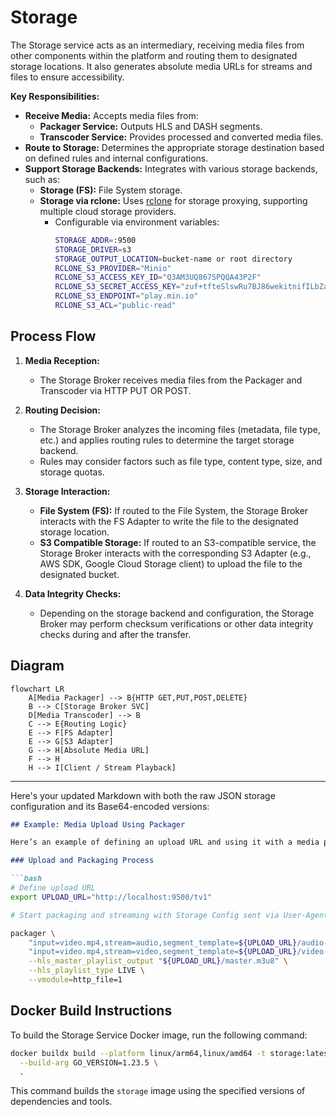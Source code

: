 # Storage

The Storage service acts as an intermediary, receiving media files from other components within the platform and routing them to designated storage locations. It also generates absolute media URLs for streams and files to ensure accessibility.

**Key Responsibilities:**

* **Receive Media:** Accepts media files from:
    * **Packager Service:** Outputs HLS and DASH segments.
    * **Transcoder Service:** Provides processed and converted media files.
* **Route to Storage:** Determines the appropriate storage destination based on defined rules and internal configurations.
* **Support Storage Backends:** Integrates with various storage backends, such as:
    * **Storage (FS):** File System storage.
    * **Storage via rclone:** Uses [rclone](https://rclone.org/overview/) for storage proxying, supporting multiple cloud storage providers.
        * Configurable via environment variables:
          ```sh
          STORAGE_ADDR=:9500
          STORAGE_DRIVER=s3
          STORAGE_OUTPUT_LOCATION=bucket-name or root directory
          RCLONE_S3_PROVIDER="Minio"
          RCLONE_S3_ACCESS_KEY_ID="Q3AM3UQ867SPQQA43P2F"
          RCLONE_S3_SECRET_ACCESS_KEY="zuf+tfteSlswRu7BJ86wekitnifILbZam1KYY3TG"
          RCLONE_S3_ENDPOINT="play.min.io"
          RCLONE_S3_ACL="public-read"
          ```
## Process Flow

1. **Media Reception:**
    * The Storage Broker receives media files from the Packager and Transcoder via HTTP PUT OR POST.

2. **Routing Decision:**
    * The Storage Broker analyzes the incoming files (metadata, file type, etc.) and applies routing rules to determine the target storage backend.
    * Rules may consider factors such as file type, content type, size, and storage quotas.

3. **Storage Interaction:**
    * **File System (FS):** If routed to the File System, the Storage Broker interacts with the FS Adapter to write the file to the designated storage location.
    * **S3 Compatible Storage:** If routed to an S3-compatible service, the Storage Broker interacts with the corresponding S3 Adapter (e.g., AWS SDK, Google Cloud Storage client) to upload the file to the designated bucket.

4. **Data Integrity Checks:**
    * Depending on the storage backend and configuration, the Storage Broker may perform checksum verifications or other data integrity checks during and after the transfer.

## Diagram

```mermaid
flowchart LR
    A[Media Packager] --> B{HTTP GET,PUT,POST,DELETE}
    B --> C[Storage Broker SVC]
    D[Media Transcoder] --> B
    C --> E{Routing Logic}
    E --> F[FS Adapter]
    E --> G[S3 Adapter]
    G --> H[Absolute Media URL]
    F --> H
    H --> I[Client / Stream Playback]
```

---

Here's your updated Markdown with both the raw JSON storage configuration and its Base64-encoded versions:

```md
## Example: Media Upload Using Packager

Here’s an example of defining an upload URL and using it with a media packager to stream HLS segments to the **Storage Broker**.

### Upload and Packaging Process

```bash
# Define upload URL
export UPLOAD_URL="http://localhost:9500/tv1"

# Start packaging and streaming with Storage Config sent via User-Agent or HTTP Header

packager \
    "input=video.mp4,stream=audio,segment_template=${UPLOAD_URL}/audio-\$Number\$.aac,playlist_name=audio.m3u8" \
    "input=video.mp4,stream=video,segment_template=${UPLOAD_URL}/video-\$Number\$.ts,playlist_name=video.m3u8" \
    --hls_master_playlist_output "${UPLOAD_URL}/master.m3u8" \
    --hls_playlist_type LIVE \
    --vmodule=http_file=1
```

## Docker Build Instructions

To build the Storage Service Docker image, run the following command:

```sh
docker buildx build --platform linux/arm64,linux/amd64 -t storage:latest \
  --build-arg GO_VERSION=1.23.5 \
  .
```

This command builds the `storage` image using the specified versions of dependencies and tools.

